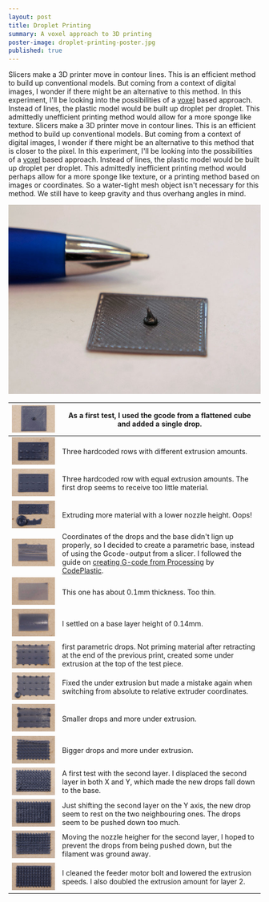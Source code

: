 ```yaml
---
layout: post
title: Droplet Printing
summary: A voxel approach to 3D printing
poster-image: droplet-printing-poster.jpg
published: true
---
```


Slicers make a 3D printer move in contour lines. This is an efficient method to build up conventional models. But coming from a context of digital images, I wonder if there might be an alternative to this method.
In this experiment, I'll be looking into the possibilities of a [voxel](https://en.wikipedia.org/wiki/Voxel) based approach. Instead of lines, the plastic model would be built up droplet per droplet. 
This admittedly unefficient printing method would allow for a more sponge like texture.
Slicers make a 3D printer move in contour lines. This is an efficient method to build up conventional models. But coming from a context of digital images, I wonder if there might be an alternative to this method that is closer to the pixel.
In this experiment, I'll be looking into the possibilities of a [voxel](https://en.wikipedia.org/wiki/Voxel) based approach. Instead of lines, the plastic model would be built up droplet per droplet.
This admittedly inefficient printing method would perhaps allow for a more sponge like texture, or a printing method based on images or coordinates. So a water-tight mesh object isn't necessary for this method. We still have to keep gravity and thus overhang angles in mind.

![](/images/droplet-printing-first-drop.jpg)



|![](/images/droplet-printing-01.jpg)|As a first test, I used the gcode from a flattened cube and added a single drop.|
|---|---|
|![](/images/droplet-printing-02.jpg)|Three hardcoded rows with different extrusion amounts.|
|![](/images/droplet-printing-03.jpg)|Three hardcoded row with equal extrusion amounts. The first drop seems to receive too little material.|
|![](/images/droplet-printing-04.jpg)|Extruding more material with a lower nozzle height. Oops!|
|![](/images/droplet-printing-05.jpg)|Coordinates of the drops and the base didn't lign up properly, so I decided to create a parametric base, instead of using the Gcode-output from a slicer. I followed the guide on [creating G-code from Processing](http://www.codeplastic.com/2017/06/05/g-code-with-processing-part-1/) by [CodePlastic](http://www.codeplastic.com).|
|![](/images/droplet-printing-06.jpg)|This one has about 0.1mm thickness. Too thin.|
|![](/images/droplet-printing-07.jpg)|I settled on a base layer height of 0.14mm.|
|![](/images/droplet-printing-08.jpg)|first parametric drops. Not priming material after retracting at the end of the previous print, created some under extrusion at the top of the test piece.|
|![](/images/droplet-printing-09.jpg)|Fixed the under extrusion but made a mistake again when switching from absolute to relative extruder coordinates.|
|![](/images/droplet-printing-10.jpg)|Smaller drops and more under extrusion.|
|![](/images/droplet-printing-11.jpg)|Bigger drops and more under extrusion.|
|![](/images/droplet-printing-12.jpg)|A first test with the second layer. I displaced the second layer in both X and Y, which made the new drops fall down to the base.|
|![](/images/droplet-printing-13.jpg)|Just shifting the second layer on the Y axis, the new drop seem to rest on the two neighbouring ones. The drops seem to be pushed down too much.|
|![](/images/droplet-printing-14.jpg)|Moving the nozzle heigher for the second layer, I hoped to prevent the drops from being pushed down, but the filament was ground away.|
|![](/images/droplet-printing-15.jpg)|I cleaned the feeder motor bolt and lowered the extrusion speeds. I also doubled the extrusion amount for layer 2.|
